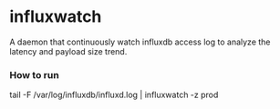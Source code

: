 # influxwatch

A daemon that continuously watch influxdb access log to analyze the latency and payload size trend.

### How to run

tail -F /var/log/influxdb/influxd.log | influxwatch -z prod
